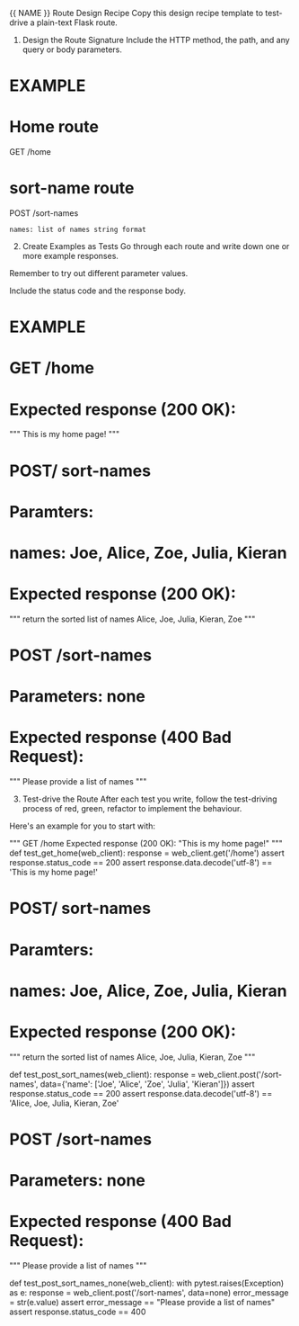 {{ NAME }} Route Design Recipe
Copy this design recipe template to test-drive a plain-text Flask route.

1. Design the Route Signature
Include the HTTP method, the path, and any query or body parameters.

# EXAMPLE

# Home route
GET /home
# sort-name route 
POST /sort-names

    names: list of names string format 

2. Create Examples as Tests
Go through each route and write down one or more example responses.

Remember to try out different parameter values.

Include the status code and the response body.

# EXAMPLE

# GET /home
#  Expected response (200 OK):
"""
This is my home page!
"""

# POST/ sort-names
# Paramters: 
#   names: Joe, Alice, Zoe, Julia, Kieran
# Expected response (200 OK):
"""
return the sorted list of names
Alice, Joe, Julia, Kieran, Zoe
"""



# POST /sort-names
#  Parameters: none
#  Expected response (400 Bad Request):
"""
Please provide a list of names
"""


3. Test-drive the Route
After each test you write, follow the test-driving process of red, green, refactor to implement the behaviour.

Here's an example for you to start with:




"""
GET /home
  Expected response (200 OK):
  "This is my home page!"
"""
def test_get_home(web_client):
    response = web_client.get('/home')
    assert response.status_code == 200
    assert response.data.decode('utf-8') == 'This is my home page!'



# POST/ sort-names
# Paramters: 
#   names: Joe, Alice, Zoe, Julia, Kieran
# Expected response (200 OK):
"""
return the sorted list of names
Alice, Joe, Julia, Kieran, Zoe
"""

def test_post_sort_names(web_client):
    response = web_client.post('/sort-names', data={'name': ['Joe', 'Alice', 'Zoe', 'Julia', 'Kieran']})
    assert response.status_code == 200
    assert response.data.decode('utf-8') == 'Alice, Joe, Julia, Kieran, Zoe'

# POST /sort-names
#  Parameters: none
#  Expected response (400 Bad Request):
"""
Please provide a list of names
"""


def test_post_sort_names_none(web_client):
    with pytest.raises(Exception) as e:
        response = web_client.post('/sort-names', data=none)
    error_message = str(e.value)
    assert error_message == "Please provide a list of names"
    assert response.status_code == 400